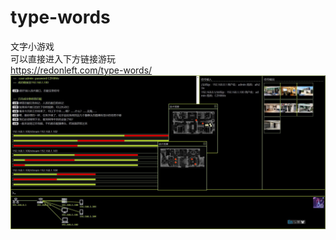 # type-words
文字小游戏  
可以直接进入下方链接游玩  
https://redonleft.com/type-words/  
![](images/ahackergame%20(2).JPG)
